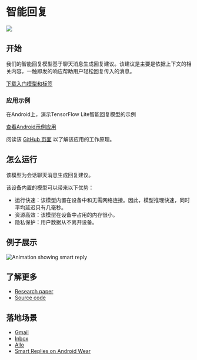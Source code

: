 # 智能回复

<img src="https://github.com/tensorflow/tensorflow/raw/master/tensorflow/lite/g3doc/models/images/smart_reply.png" class="attempt-right" />

## 开始

我们的智能回复模型基于聊天消息生成回复建议。该建议是主要是依据上下文的相关内容，一触即发的响应帮助用户轻松回复传入的消息。

<a class="button button-primary" href="http://download.tensorflow.org/models/tflite/smartreply_1.0_2017_11_01.zip">下载入门模型和标签</a>

### 应用示例

在Android上，演示TensorFlow Lite智能回复模型的示例

<a class="button button-primary" href="https://github.com/tensorflow/tensorflow/tree/master/tensorflow/lite/models/smartreply">查看Android示例应用</a>

阅读该
[GitHub 页面](https://github.com/tensorflow/tensorflow/tree/master/tensorflow/lite/models/smartreply/g3doc)
以了解该应用的工作原理。

## 怎么运行

该模型为会话聊天消息生成回复建议。

该设备内置的模型可以带来以下优势：
<ul>
  <li>运行快速：该模型内置在设备中和无需网络连接。因此，模型推理快速，同时平均延迟只有几毫秒。</li>
  <li>资源高效：该模型在设备中占用的内存很小。</li>
  <li>隐私保护：用户数据从不离开设备。</li>
</ul>

## 例子展示

<img alt="Animation showing smart reply" src="https://github.com/tensorflow/tensorflow/raw/master/tensorflow/lite/g3doc/models/smart_reply/images/smart_reply.gif" />

## 了解更多

<ul>
  <li><a href="https://arxiv.org/pdf/1708.00630.pdf">Research paper</a></li>
  <li><a href="https://github.com/tensorflow/tensorflow/tree/master/tensorflow/lite/models/smartreply/">Source code</a></li>
</ul>

## 落地场景

<ul>
  <li><a href="https://www.blog.google/products/gmail/save-time-with-smart-reply-in-gmail/">Gmail</a></li>
  <li><a href="https://www.blog.google/products/gmail/computer-respond-to-this-email/">Inbox</a></li>
  <li><a href="https://blog.google/products/allo/google-allo-smarter-messaging-app/">Allo</a></li>
  <li><a href="https://research.googleblog.com/2017/02/on-device-machine-intelligence.html">Smart Replies on Android Wear</a></li>
</ul>
